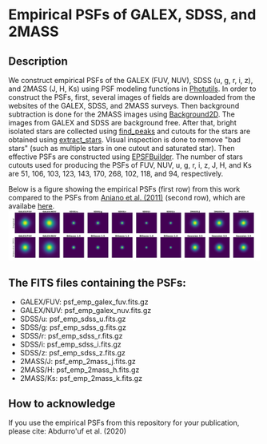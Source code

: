 # Empirical PSFs of GALEX, SDSS, and 2MASS

## Description
We construct empirical PSFs of the GALEX (FUV, NUV), SDSS (u, g, r, i, z), and 2MASS (J, H, Ks) using PSF modeling functions in [Photutils](https://photutils.readthedocs.io/en/stable/index.html).
In order to construct the PSFs, first, several images of fields are downloaded from the websites of the GALEX, SDSS, and 2MASS surveys. 
Then background subtraction is done for the 2MASS images using [Background2D](https://photutils.readthedocs.io/en/stable/api/photutils.background.Background2D.html). 
The images from GALEX and SDSS are background free. After that, bright isolated stars are collected using [find_peaks](https://photutils.readthedocs.io/en/stable/api/photutils.detection.find_peaks.html)
and cutouts for the stars are obtained using [extract_stars](https://photutils.readthedocs.io/en/stable/api/photutils.psf.extract_stars.html). 
Visual inspection is done to remove "bad stars" (such as multiple stars in one cutout and saturated star). Then effective PSFs are constructed using [EPSFBuilder](https://photutils.readthedocs.io/en/stable/api/photutils.psf.EPSFBuilder.html).
The number of stars cutouts used for producing the PSFs of FUV, NUV, u, g, r, i, z, J, H, and Ks are 51, 106, 103, 123, 143, 170, 268, 102, 118, and 94, respectively. 

Below is a figure showing the empirical PSFs (first row) from this work compared to the PSFs from [Aniano et al. (2011)](https://ui.adsabs.harvard.edu/abs/2011PASP..123.1218A/abstract) (second row), which are availabe [here](https://www.astro.princeton.edu/~ganiano/Kernels/Ker_2018/). 
![PSF figures](compare_PSFs_emp_aniano11.png)

## The FITS files containing the PSFs:
- GALEX/FUV: psf_emp_galex_fuv.fits.gz
- GALEX/NUV: psf_emp_galex_nuv.fits.gz
- SDSS/u: psf_emp_sdss_u.fits.gz
- SDSS/g: psf_emp_sdss_g.fits.gz
- SDSS/r: psf_emp_sdss_r.fits.gz
- SDSS/i: psf_emp_sdss_i.fits.gz
- SDSS/z: psf_emp_sdss_z.fits.gz
- 2MASS/J: psf_emp_2mass_j.fits.gz
- 2MASS/H: psf_emp_2mass_h.fits.gz
- 2MASS/Ks: psf_emp_2mass_k.fits.gz

## How to acknowledge
If you use the empirical PSFs from this repository for your publication, please cite: Abdurro'uf et al. (2020) 
